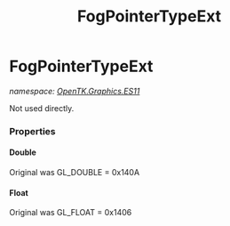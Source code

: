 ﻿---
title: FogPointerTypeExt
---

# FogPointerTypeExt
_namespace: [OpenTK.Graphics.ES11](N-OpenTK.Graphics.ES11.html)_

Not used directly.



### Properties

#### Double
Original was GL_DOUBLE = 0x140A
#### Float
Original was GL_FLOAT = 0x1406

